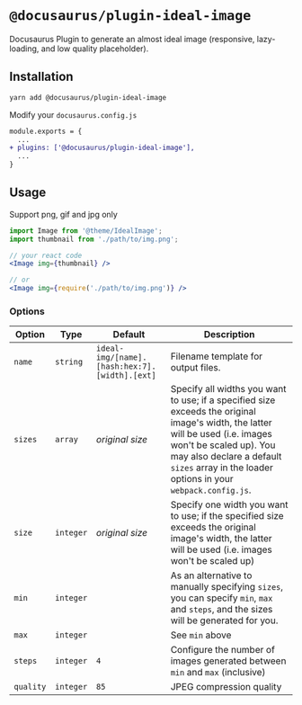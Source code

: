 # `@docusaurus/plugin-ideal-image`

Docusaurus Plugin to generate an almost ideal image (responsive, lazy-loading, and low quality placeholder).

## Installation

```sh
yarn add @docusaurus/plugin-ideal-image
```

Modify your `docusaurus.config.js`

```diff
module.exports = {
  ...
+ plugins: ['@docusaurus/plugin-ideal-image'],
  ...
}
```

## Usage

Support png, gif and jpg only

```jsx
import Image from '@theme/IdealImage';
import thumbnail from './path/to/img.png';

// your react code
<Image img={thumbnail} />

// or
<Image img={require('./path/to/img.png')} />
```

### Options

| Option    | Type      | Default                                       | Description                                                                                                                                                                                                                                           |
| --------- | --------- | --------------------------------------------- | ----------------------------------------------------------------------------------------------------------------------------------------------------------------------------------------------------------------------------------------------------- |
| `name`    | `string`  | `ideal-img/[name].[hash:hex:7].[width].[ext]` | Filename template for output files.                                                                                                                                                                                                                   |
| `sizes`   | `array`   | *original size*                               | Specify all widths you want to use; if a specified size exceeds the original image's width, the latter will be used (i.e. images won't be scaled up). You may also declare a default `sizes` array in the loader options in your `webpack.config.js`. |
| `size`    | `integer` | *original size*                               | Specify one width you want to use; if the specified size exceeds the original image's width, the latter will be used (i.e. images won't be scaled up)                                                                                                 |
| `min`     | `integer` |                                               | As an alternative to manually specifying `sizes`, you can specify `min`, `max` and `steps`, and the sizes will be generated for you.                                                                                                                  |
| `max`     | `integer` |                                               | See `min` above                                                                                                                                                                                                                                       |
| `steps`   | `integer` | `4`                                           | Configure the number of images generated between `min` and `max` (inclusive)                                                                                                                                                                          |
| `quality` | `integer` | `85`                                          | JPEG compression quality                                                                                                                                                                                                                              |